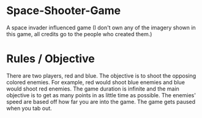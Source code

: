 # Space-Shooter-Game
A space invader influenced game (I don't own any of the imagery shown in this game, all credits go to the people who created them.)

# Rules / Objective
There are two players, red and blue. The objective is to shoot the opposing colored enemies. For example, red would shoot blue enemies and blue would shoot red enemies. The game duration is infinite and the main objective is to get as many points in as little time as possible. The enemies' speed are based off how far you are into the game. The game gets paused when you tab out.
